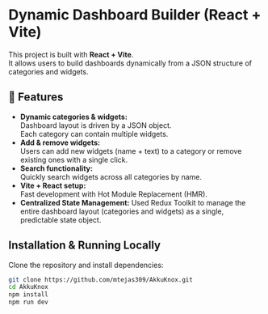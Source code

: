 # Dynamic Dashboard Builder (React + Vite)

This project is built with **React + Vite**.  
It allows users to build dashboards dynamically from a JSON structure of categories and widgets.


## 🚀 Features

- **Dynamic categories & widgets:**  
  Dashboard layout is driven by a JSON object.  
  Each category can contain multiple widgets.
- **Add & remove widgets:**  
  Users can add new widgets (name + text) to a category or remove existing ones with a single click.
- **Search functionality:**  
  Quickly search widgets across all categories by name.
- **Vite + React setup:**  
  Fast development with Hot Module Replacement (HMR).
-  **Centralized State Management:**
  Used Redux Toolkit to manage the entire dashboard layout (categories and widgets) as a single, predictable state object.
## Installation & Running Locally

Clone the repository and install dependencies:

```bash
git clone https://github.com/mtejas309/AkkuKnox.git
cd AkkuKnox
npm install
npm run dev
